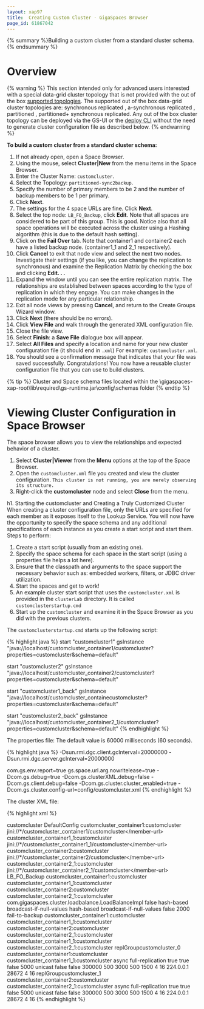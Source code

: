 ```yaml
---
layout: xap97
title:  Creating Custom Cluster - GigaSpaces Browser
page_id: 61867042
---
```


{% summary %}Building a custom cluster from a standard cluster schema.{% endsummary %}

# Overview

{% warning %}
This section intended only for advanced users interested with a special data-grid cluster topology that is not provided with the out of the box [supported topologies](./space-topologies.html). The supported out of the box data-grid cluster topologies are: synchronous replicated , a-synchronous replicated , partitioned , partitioned+ synchronous replicated. Any out of the box cluster topology can be deployed via the GS-UI or the [deploy CLI](./deploy-space-gigaspaces-cli.html) without the need to generate cluster configuration file as described below.
{% endwarning %}

**To build a custom cluster from a standard cluster schema:**

1. If not already open, open a Space Browser.
1. Using the mouse, select **Cluster|New** from the menu items in the Space Browser.
1. Enter the Cluster Name: `customcluster`.
1. Select the Topology: `partitioned-sync2backup`.
1. Specify the number of primary members to be 2 and the number of backup members to be 1 per primary.
1. Click **Next**.
1. The settings for the 4 space URLs are fine. Click **Next**.
1. Select the top node: `LB_FO_Backup`, click **Edit**. Note that all spaces are considered to be part of this group. This is good. Notice also that all space operations will be executed across the cluster using a Hashing algorithm (this is due to the default hash setting).
1. Click on the **Fail Over** tab. Note that container1 and container2 each have a listed backup node. (container1_1 and 2_1 respectively).
1. Click **Cancel** to exit that node view and select the next two nodes. Investigate their settings (if you like, you can change the replication to synchronous) and examine the Replication Matrix by checking the box and clicking **Edit. . .**
1. Expand the window until you can see the entire replication matrix. The relationships are established between spaces according to the type of replication in which they engage. You can make changes in the replication mode for any particular relationship.
1. Exit all node views by pressing **Cancel**, and return to the Create Groups Wizard window.
1. Click **Next** (there should be no errors).
1. Click **View File** and walk through the generated XML configuration file.
1. Close the file view.
1. Select **Finish**: a **Save File** dialogue box will appear.
1. Select **All Files** and specify a location and name for your new cluster configuration file (it should end in `.xml`) For example: `customcluster.xml`.
1. You should see a confirmation message that indicates that your file was saved successfully.
Congratulations! You now have a reusable cluster configuration file that you can use to build clusters.

{% tip %}
 Cluster and Space schema files located within the \gigaspaces-xap-root\lib\required\gs-runtime.jar\config\schemas folder
{% endtip %}

# Viewing Cluster Configuration in Space Browser

The space browser allows you to view the relationships and expected behavior of a cluster.

1. Select **Cluster\|Viewer** from the **Menu** options at the top of the Space Browser.
1. Open the `customcluster.xml` file you created and view the cluster configuration. `This cluster is not running, you are merely observing its structure.`
1. Right-click the **customcluster** node and select **Close** from the menu.

h1. Starting the customcluster and Creating a Truly Customized Cluster
When creating a cluster configuration file, only the URLs are specified for each member as it exposes itself to the Lookup Service. You will now have the opportunity to specify the space schema and any additional specifications of each instance as you create a start script and start them.
Steps to perform:

1. Create a start script (usually from an existing one).
1. Specify the space schema for each space in the start script (using a properties file helps a lot here).
1. Ensure that the classpath and arguments to the space support the necessary behavior such as: embedded workers, filters, or JDBC driver utilization.
1. Start the spaces and get to work!
1. An example cluster start script that uses the `customcluster.xml` is provided in the `clusterLab` directory. It is called `customclusterstartup.cmd`
1. Start up the `customcluster` and examine it in the Space Browser as you did with the previous clusters.

The `customclusterstartup.cmd` starts up the following script:

{% highlight java %}
start "customcluster1" gsInstance
   "java://localhost/customcluster_container1/customcluster?properties=customcluster&schema=default"

start "customcluster2" gsInstance
   "java://localhost/customcluster_container2/customcluster?properties=customcluster&schema=default"

start "customcluster1_back" gsInstance
   "java://localhost/customcluster_containecustomcluster?properties=customcluster&schema=default"

start "customcluster2_back" gsInstance
   "java://localhost/customcluster_container2_1/customcluster?properties=customcluster&schema=default"
{% endhighlight %}

The properties file:
The default value is 60000 milliseconds (60 seconds).

{% highlight java %}
-Dsun.rmi.dgc.client.gcInterval=20000000
-Dsun.rmi.dgc.server.gcInterval=20000000

com.gs.env.report=true
gs.space.url.arg.nowritelease=true
-Dcom.gs.debug=true
-Dcom.gs.clusterXML.debug=false
-Dcom.gs.client.debug=false
-Dcom.gs.cluster.cluster_enabled=true
-Dcom.gs.cluster.config-url=config/customcluster.xml
{% endhighlight %}

The cluster XML file:

{% highlight xml %}
<?xml version="1.0"?>
<cluster-config>
     <cluster-name>customcluster</cluster-name>
     <dist-cache>
          <config-name>DefaultConfig</config-name>
     </dist-cache>
     <cluster-members>
          <member>
               <member-name>customcluster_container1:customcluster</member-name>
               <member-url>jini://*/customcluster_container1/customcluster&lt;/member-url>
          </member>
          <member>
               <member-name>customcluster_container1_1:customcluster</member-name>
               <member-url>jini://*/customcluster_container1_1/customcluster&lt;/member-url>
          </member>
          <member>
               <member-name>customcluster_container2:customcluster</member-name>
               <member-url>jini://*/customcluster_container2/customcluster&lt;/member-url>
          </member>
          <member>
               <member-name>customcluster_container2_1:customcluster</member-name>
               <member-url>jini://*/customcluster_container2_1/customcluster&lt;/member-url>
          </member>
     </cluster-members>
     <groups>
          <group>
               <group-name>LB_FO_Backup</group-name>
               <group-members>
                    <member>
                         <member-name>customcluster_container1:customcluster</member-name>
                    </member>
                    <member>
                         <member-name>customcluster_container1_1:customcluster</member-name>
                    </member>
                    <member>
                         <member-name>customcluster_container2:customcluster</member-name>
                    </member>
                    <member>
                         <member-name>customcluster_container2_1:customcluster</member-name>
                    </member>
               </group-members>
               <load-bal-policy>
                    <load-bal-impl-class>com.gigaspaces.cluster.loadbalance.LoadBalanceImpl</load-bal-impl-class>
                    <disable-parallel-scattering>false</disable-parallel-scattering>
                    <notify>
                         <policy-type>hash-based</policy-type>
                         <broadcast-condition>broadcast-if-null-values</broadcast-condition>
                    </notify>
                    <default>
                         <policy-type>hash-based</policy-type>
                         <broadcast-condition>broadcast-if-null-values</broadcast-condition>
                    </default>
               </load-bal-policy>
               <fail-over-policy>
                    <fail-back>false</fail-back>
                    <fail-over-find-timeout>2000</fail-over-find-timeout>
                    <default>
                         <policy-type>fail-to-backup</policy-type>
                         <backup-members>
                              <member>
                                   <source-member>customcluster_container1:customcluster</source-member>
                                   <backup-member>customcluster_container1_1:customcluster</backup-member>
                              </member>
                              <member>
                                   <source-member>customcluster_container2:customcluster</source-member>
                                   <backup-member>customcluster_container2_1:customcluster</backup-member>
                              </member>
                         </backup-members>
                         <backup-members-only>
                              <backup-member-only>customcluster_container1_1:customcluster</backup-member-only>
                              <backup-member-only>customcluster_container2_1:customcluster</backup-member-only>
                         </backup-members-only>
                    </default>
               </fail-over-policy>
          </group>
          <group>
               <group-name>replGroupcustomcluster_0</group-name>
               <group-members>
                    <member>
                         <member-name>customcluster_container1:customcluster</member-name>
                    </member>
                    <member>
                         <member-name>customcluster_container1_1:customcluster</member-name>
                    </member>
               </group-members>
               <repl-policy>
                    <replication-mode>async</replication-mode>
                    <policy-type>full-replication</policy-type>
                    <recovery>true</recovery>
                    <replicate-notify-templates>true</replicate-notify-templates>
                    <trigger-notify-templates>false</trigger-notify-templates>
                    <repl-find-timeout>5000</repl-find-timeout>
                    <communication-mode>unicast</communication-mode>
                    <async-replication>
                         <repl-original-state>false</repl-original-state>
                         <sync-on-commit>false</sync-on-commit>
                         <sync-on-commit-timeout>300000</sync-on-commit-timeout>
                         <repl-chunk-size>500</repl-chunk-size>
                         <repl-interval-millis>3000</repl-interval-millis>
                         <repl-interval-opers>500</repl-interval-opers>
                    </async-replication>
                    <sync-replication>
                         <todo-queue-timeout>1500</todo-queue-timeout>
                         <unicast>
                              <min-work-threads>4</min-work-threads>
                              <max-work-threads>16</max-work-threads>
                         </unicast>
                         <multicast>
                              <ip-group>224.0.0.1</ip-group>
                              <port>28672</port>
                              <min-work-threads>4</min-work-threads>
                              <max-work-threads>16</max-work-threads>
                         </multicast>
                    </sync-replication>
               </repl-policy>
          </group>
          <group>
               <group-name>replGroupcustomcluster_1</group-name>
               <group-members>
                    <member>
                         <member-name>customcluster_container2:customcluster</member-name>
                    </member>
                    <member>
                         <member-name>customcluster_container2_1:customcluster</member-name>
                    </member>
               </group-members>
               <repl-policy>
                    <replication-mode>async</replication-mode>
                    <policy-type>full-replication</policy-type>
                    <recovery>true</recovery>
                    <replicate-notify-templates>true</replicate-notify-templates>
                    <trigger-notify-templates>false</trigger-notify-templates>
                    <repl-find-timeout>5000</repl-find-timeout>
                    <communication-mode>unicast</communication-mode>
                    <async-replication>
                         <repl-original-state>false</repl-original-state>
                         <sync-on-commit>false</sync-on-commit>
                         <sync-on-commit-timeout>300000</sync-on-commit-timeout>
                         <repl-chunk-size>500</repl-chunk-size>
                         <repl-interval-millis>3000</repl-interval-millis>
                         <repl-interval-opers>500</repl-interval-opers>
                    </async-replication>
                    <sync-replication>
                         <todo-queue-timeout>1500</todo-queue-timeout>
                         <unicast>
                              <min-work-threads>4</min-work-threads>
                              <max-work-threads>16</max-work-threads>
                         </unicast>
                         <multicast>
                              <ip-group>224.0.0.1</ip-group>
                              <port>28672</port>
                              <min-work-threads>4</min-work-threads>
                              <max-work-threads>16</max-work-threads>
                         </multicast>
                    </sync-replication>
               </repl-policy>
          </group>
     </groups>
</cluster-config>
{% endhighlight %}
